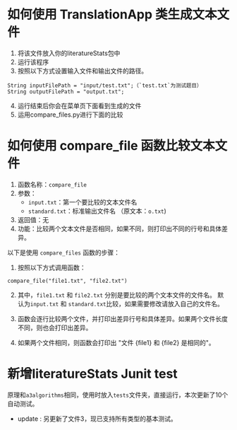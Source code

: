 # 如何使用 TranslationApp 类生成文本文件
1. 将该文件放入你的literatureStats包中
2. 运行该程序
3. 按照以下方式设置输入文件和输出文件的路径。
```
String inputFilePath = "input/test.txt";（`test.txt`为测试题目）
String outputFilePath = "output.txt";
```
4. 运行结束后你会在菜单页下面看到生成的文件
5. 运用compare_files.py进行下面的比较


# 如何使用 compare_file 函数比较文本文件

1. 函数名称：`compare_file`
2. 参数：
   * `input.txt`：第一个要比较的文本文件名
   * `standard.txt`：标准输出文件名 （原文本：`o.txt`)
3. 返回值：无
4. 功能：比较两个文本文件是否相同，如果不同，则打印出不同的行号和具体差异。

以下是使用 `compare_files` 函数的步骤：

1. 按照以下方式调用函数：
```
compare_file("file1.txt", "file2.txt")
```
2. 其中，`file1.txt` 和 `file2.txt` 分别是要比较的两个文本文件的文件名。
   默认为`input.txt` 和 `standard.txt`比较，如果需要修改请放入自己的文件名。
   
3. 函数会逐行比较两个文件，并打印出差异行号和具体差异。如果两个文件长度不同，则也会打印出差异。
4. 如果两个文件相同，则函数会打印出 "文件 {file1} 和 {file2} 是相同的"。

# 新增literatureStats Junit test
原理和`a3algorithms`相同，使用时放入`tests`文件夹，直接运行，本次更新了10个自动测试。
- update : 另更新了文件3，现已支持所有类型的基本测试。
